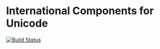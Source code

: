 # International Components for Unicode
[![Build Status](https://travis-ci.org/ChristopherDavenport/ansible-role-icu.svg?branch=master)](https://travis-ci.org/ChristopherDavenport/ansible-role-icu)
